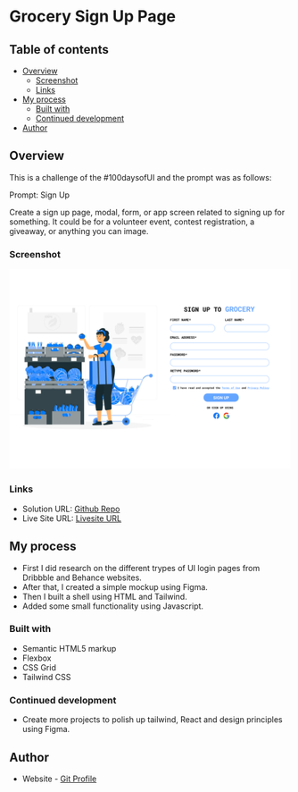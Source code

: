 # Grocery Sign Up Page

## Table of contents

- [Overview](#overview)
  - [Screenshot](#screenshot)
  - [Links](#links)
- [My process](#my-process)
  - [Built with](#built-with)
  - [Continued development](#continued-development)
- [Author](#author)

## Overview

This is a challenge of the #100daysofUI and the prompt was as follows:

Prompt: Sign Up

Create a sign up page, modal, form, or app screen related to signing up for something. It could be for a volunteer event, contest registration, a giveaway, or anything you can image.


### Screenshot

![](./src/assets/Slice%201.png)

### Links

- Solution URL: [Github Repo](https://github.com/Robert-Thaiyah/30-days-ui-to-react-challenge/tree/main/Day-1)
- Live Site URL: [Livesite URL]()

## My process

- First I did research on the different trypes of UI login pages from Dribbble and Behance websites.
- After that, I created a simple mockup using Figma.
- Then I built a shell using HTML and Tailwind.
- Added some small functionality using Javascript.
### Built with

- Semantic HTML5 markup
- Flexbox
- CSS Grid
- Tailwind CSS

### Continued development

- Create more projects to polish up tailwind, React and design principles using Figma.

## Author

- Website - [Git Profile](https://github.com/Robert-Thaiyah)



